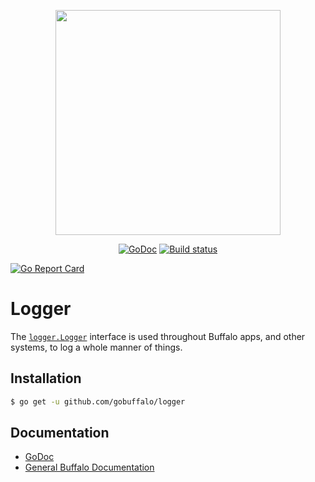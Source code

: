 <p align="center"><img src="https://github.com/gobuffalo/buffalo/blob/master/logo.svg" width="360"></p>

<p align="center">
<a href="https://godoc.org/github.com/gobuffalo/logger"><img src="https://godoc.org/github.com/gobuffalo/logger?status.svg" alt="GoDoc" /></a>
<a href="https://github.com/gobuffalo/logger/actions"><img src="https://github.com/gobuffalo/logger/actions/workflows/tests.yml/badge.svg" alt="Build status" /></a>

<a href="https://goreportcard.com/report/github.com/gobuffalo/logger"><img src="https://goreportcard.com/badge/github.com/gobuffalo/logger" alt="Go Report Card" /></a>
</p>

# Logger

The [`logger.Logger`](https://godoc.org/github.com/gobuffalo/logger#Logger) interface is used throughout Buffalo apps, and other systems, to log a whole manner of things.

## Installation

```bash
$ go get -u github.com/gobuffalo/logger
```

## Documentation

* [GoDoc](https://godoc.org/github.com/gobuffalo/logger)
* [General Buffalo Documentation](https://gobuffalo.io)
